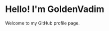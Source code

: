 # **Hello! I'm GoldenVadim**
Welcome to my GitHub profile page.
<picture>
  <source media="(prefers-color-scheme: dark)" srcset="https://github-readme-stats.vercel.app/api?username=GoldenVadim&show_icons=true&theme=tokyonight" />
  <source media="(prefers-color-scheme: light)" srcset="https://github-readme-stats.vercel.app/api?username=GoldenVadim&show_icons=true" />
</picture>

